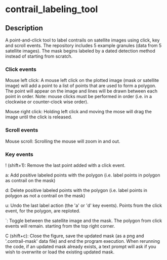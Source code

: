 # contrail_labeling_tool
## Description
A point-and-click tool to label contrails on satellite images using click, key and scroll events.
The repository includes 5 example granules (data from 5 satellite images). The mask begins labeled by a dated detection method instead of starting from scratch.

### Click events
Mouse left click:
    A mouse left click on the plotted image (mask or satellite image) will add a point to a list of points that 
    are used to form a polygon. The point will appear on the image and lines will be drawn between each point in order. 
    Note: mouse clicks must be performed in order (i.e. in a clockwise or counter-clock wise order).
    
Mouse right click:
    Holding left click and moving the mose will drag the image until the click is released.

### Scroll events
Mouse scroll:
    Scrolling the mouse will zoom in and out.

### Key events
! (shift+1): 
    Remove the last point added with a click event.
    
a:
    Add positive labeled points with the polygon (i.e. label points in polygon as contrail on the mask)
    
d:
    Delete positive labeled points with the polygon (i.e. label points in polygon as not a contrail on the mask)
    
u:
    Undo the last label action (the 'a' or 'd' key events). Points from the click event, for the polygon, are reploted.
    
`:
    Toggle between the satellite image and the mask. The polygon from click events will remain.
    starting from the top right corner.
    
C (shift+c):
    Close the figure, save the updated mask (as a png and '.contrail-mask' data file) and end the program execution. 
    When rerunning the code, if an updated mask already exists, a text prompt will ask if you wish to overwrite or 
    load the existing updated mask.
